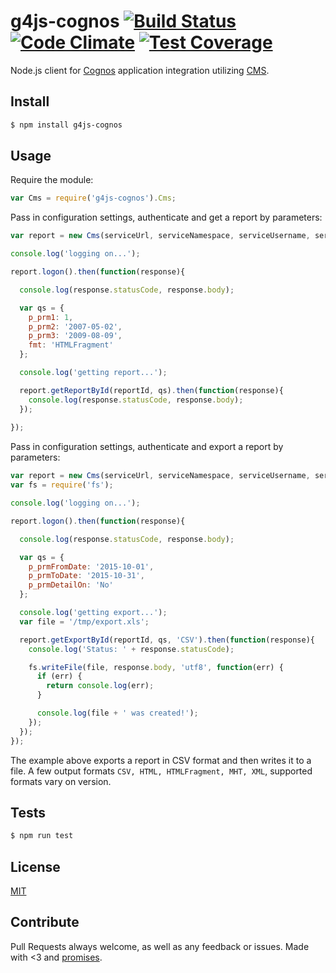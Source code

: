 # g4js-cognos [![Build Status](https://secure.travis-ci.org/AllegiantAir/g4js-cognos.png)](http://travis-ci.org/AllegiantAir/g4js-cognos) [![Code Climate](https://codeclimate.com/github/AllegiantAir/g4js-cognos/badges/gpa.svg)](https://codeclimate.com/github/AllegiantAir/g4js-cognos) [![Test Coverage](https://codeclimate.com/github/AllegiantAir/g4js-cognos/badges/coverage.svg)](https://codeclimate.com/github/AllegiantAir/g4js-cognos/coverage)
Node.js client for [Cognos](http://www-01.ibm.com/software/analytics/cognos/) application integration utilizing [CMS](http://www-03.ibm.com/software/products/en/cognos-mashup-service).

## Install

```sh
$ npm install g4js-cognos
```

## Usage

Require the module:

```js
var Cms = require('g4js-cognos').Cms;
```

Pass in configuration settings, authenticate and get a report by parameters:

```js
var report = new Cms(serviceUrl, serviceNamespace, serviceUsername, servicePassword);

console.log('logging on...');

report.logon().then(function(response){

  console.log(response.statusCode, response.body);

  var qs = {
    p_prm1: 1,
    p_prm2: '2007-05-02',
    p_prm3: '2009-08-09',
    fmt: 'HTMLFragment'
  };

  console.log('getting report...');

  report.getReportById(reportId, qs).then(function(response){
    console.log(response.statusCode, response.body);
  });
  
});
```

Pass in configuration settings, authenticate and export a report by parameters:

```js
var report = new Cms(serviceUrl, serviceNamespace, serviceUsername, servicePassword);
var fs = require('fs');

console.log('logging on...');

report.logon().then(function(response){

  console.log(response.statusCode, response.body);

  var qs = {
    p_prmFromDate: '2015-10-01',
    p_prmToDate: '2015-10-31',
    p_prmDetailOn: 'No'
  };

  console.log('getting export...');
  var file = '/tmp/export.xls';

  report.getExportById(reportId, qs, 'CSV').then(function(response){
    console.log('Status: ' + response.statusCode);

    fs.writeFile(file, response.body, 'utf8', function(err) {
      if (err) {
        return console.log(err);
      }

      console.log(file + ' was created!');
    });
  });
});
```

The example above exports a report in CSV format and then writes it to a file. A few output formats
`CSV, HTML, HTMLFragment, MHT, XML`, supported formats vary on version.

## Tests

```sh
$ npm run test
```

## License

[MIT](LICENSE)

## Contribute

Pull Requests always welcome, as well as any feedback or issues. Made with <3 and [promises](http://documentup.com/kriskowal/q/).
